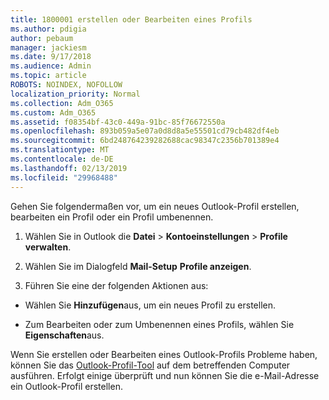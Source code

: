 ```yaml
---
title: 1800001 erstellen oder Bearbeiten eines Profils
ms.author: pdigia
author: pebaum
manager: jackiesm
ms.date: 9/17/2018
ms.audience: Admin
ms.topic: article
ROBOTS: NOINDEX, NOFOLLOW
localization_priority: Normal
ms.collection: Adm_O365
ms.custom: Adm_O365
ms.assetid: f08354bf-43c0-449a-91bc-85f76672550a
ms.openlocfilehash: 893b059a5e07a0d8d8a5e55501cd79cb482df4eb
ms.sourcegitcommit: 6bd248764239282688cac98347c2356b701389e4
ms.translationtype: MT
ms.contentlocale: de-DE
ms.lasthandoff: 02/13/2019
ms.locfileid: "29968488"
---
```

Gehen Sie folgendermaßen vor, um ein neues Outlook-Profil erstellen, bearbeiten ein Profil oder ein Profil umbenennen.
  
1. Wählen Sie in Outlook die **Datei** \> **Kontoeinstellungen** \> **Profile verwalten**.
    
2. Wählen Sie im Dialogfeld **Mail-Setup** **Profile anzeigen**.
    
3. Führen Sie eine der folgenden Aktionen aus:
    
  - Wählen Sie **Hinzufügen**aus, um ein neues Profil zu erstellen.
    
  - Zum Bearbeiten oder zum Umbenennen eines Profils, wählen Sie **Eigenschaften**aus.
    
Wenn Sie erstellen oder Bearbeiten eines Outlook-Profils Probleme haben, können Sie das [Outlook-Profil-Tool](https://aka.ms/SaRA-OutlookSetupProfile) auf dem betreffenden Computer ausführen. Erfolgt einige überprüft und nun können Sie die e-Mail-Adresse ein Outlook-Profil erstellen. 
  

